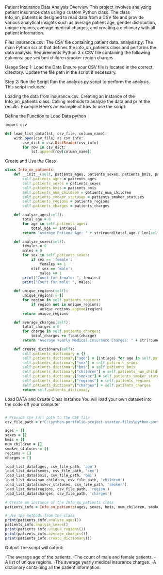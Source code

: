 Patient Insurance Data Analysis
Overview
This project involves analyzing patient insurance data using a custom Python class. The class Info_on_patients is designed to read data from a CSV file and provide various analytical insights such as average patient age, gender distribution, unique regions, average medical charges, and creating a dictionary with all patient information.

Files
insurance.csv: The CSV file containing patient data.
analysis.py: The main Python script that defines the Info_on_patients class and performs the data analysis.
Requirements
Python 3.x
CSV file containing the following columns:
age
sex
bmi
children
smoker
region
charges

Usage
Step 1: Load the Data
Ensure your CSV file is located in the correct directory. Update the file path in the script if necessary.

Step 2: Run the Script
Run the analysis.py script to perform the analysis. This script includes:

Loading the data from insurance.csv.
Creating an instance of the Info_on_patients class.
Calling methods to analyze the data and print the results.
Example
Here's an example of how to use the script:

Define the Function to Load Data
python

``` ruby
import csv

def load_list_data(lst, csv_file, column_name):
    with open(csv_file) as csv_info:
        csv_dict = csv.DictReader(csv_info)
        for row in csv_dict:
            lst.append(row[column_name])
```

Create and Use the Class

``` ruby
class Info_on_patients:
    def __init__(self, patients_ages, patients_sexes, patients_bmis, patients_num_children, patients_smoker_statuses, patients_regions, patients_charges):
        self.patients_ages = patients_ages
        self.patients_sexes = patients_sexes
        self.patients_bmis = patients_bmis
        self.patients_num_children = patients_num_children
        self.patients_smoker_statuses = patients_smoker_statuses
        self.patients_regions = patients_regions
        self.patients_charges = patients_charges

    def analyze_ages(self):
        total_age = 0
        for age in self.patients_ages:
            total_age += int(age)
        return "Average Patient Age: " + str(round(total_age / len(self.patients_ages), 2)) + " years"

    def analyze_sexes(self):
        females = 0
        males = 0
        for sex in self.patients_sexes:
            if sex == 'female':
                females += 1
            elif sex == 'male':
                males += 1
        print("Count for female: ", females)
        print("Count for male: ", males)

    def unique_regions(self):
        unique_regions = []
        for region in self.patients_regions:
            if region not in unique_regions:
                unique_regions.append(region)
        return unique_regions

    def average_charges(self):
        total_charges = 0
        for charge in self.patients_charges:
            total_charges += float(charge)
        return "Average Yearly Medical Insurance Charges: " + str(round(total_charges / len(self.patients_charges), 2)) + " dollars."

    def create_dictionary(self):
        self.patients_dictionary = {}
        self.patients_dictionary["age"] = [int(age) for age in self.patients_ages]
        self.patients_dictionary["sex"] = self.patients_sexes
        self.patients_dictionary["bmi"] = self.patients_bmis
        self.patients_dictionary["children"] = self.patients_num_children
        self.patients_dictionary["smoker"] = self.patients_smoker_statuses
        self.patients_dictionary["regions"] = self.patients_regions
        self.patients_dictionary["charges"] = self.patients_charges
        return self.patients_dictionary
```

Load DATA and Create Class Instance
You will load your own dataset into the code off your computer

``` ruby

# Provide the full path to the CSV file
csv_file_path = r"C:\python-portfolio-project-starter-files\python-portfolio-project-starter-files\insurance.csv"

ages = []
sexes = []
bmis = []
num_children = []
smoker_statuses = []
regions = []
charges = []

load_list_data(ages, csv_file_path, 'age')
load_list_data(sexes, csv_file_path, 'sex')
load_list_data(bmis, csv_file_path, 'bmi')
load_list_data(num_children, csv_file_path, 'children')
load_list_data(smoker_statuses, csv_file_path, 'smoker')
load_list_data(regions, csv_file_path, 'region')
load_list_data(charges, csv_file_path, 'charges')

# Create an instance of the Info_on_patients class
patients_info = Info_on_patients(ages, sexes, bmis, num_children, smoker_statuses, regions, charges)

# Use the methods from the class
print(patients_info.analyze_ages())
patients_info.analyze_sexes()
print(patients_info.unique_regions())
print(patients_info.average_charges())
print(patients_info.create_dictionary())
```
Output
The script will output:

-The average age of the patients.
-The count of male and female patients.
-A list of unique regions.
-The average yearly medical insurance charges.
-A dictionary containing all the patient information.

